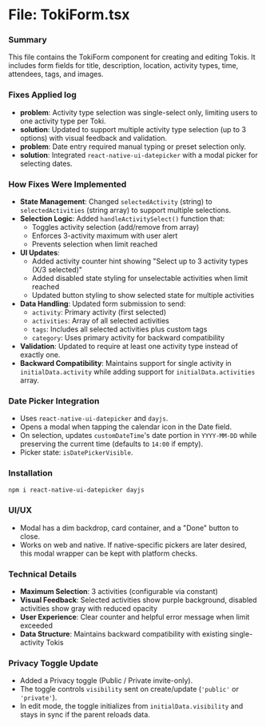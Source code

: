# File: TokiForm.tsx

### Summary
This file contains the TokiForm component for creating and editing Tokis. It includes form fields for title, description, location, activity types, time, attendees, tags, and images.

### Fixes Applied log
- **problem**: Activity type selection was single-select only, limiting users to one activity type per Toki.
- **solution**: Updated to support multiple activity type selection (up to 3 options) with visual feedback and validation.
- **problem**: Date entry required manual typing or preset selection only.
- **solution**: Integrated `react-native-ui-datepicker` with a modal picker for selecting dates.

### How Fixes Were Implemented
- **State Management**: Changed `selectedActivity` (string) to `selectedActivities` (string array) to support multiple selections.
- **Selection Logic**: Added `handleActivitySelect()` function that:
  - Toggles activity selection (add/remove from array)
  - Enforces 3-activity maximum with user alert
  - Prevents selection when limit reached
- **UI Updates**: 
  - Added activity counter hint showing "Select up to 3 activity types (X/3 selected)"
  - Added disabled state styling for unselectable activities when limit reached
  - Updated button styling to show selected state for multiple activities
- **Data Handling**: Updated form submission to send:
  - `activity`: Primary activity (first selected)
  - `activities`: Array of all selected activities
  - `tags`: Includes all selected activities plus custom tags
  - `category`: Uses primary activity for backward compatibility
- **Validation**: Updated to require at least one activity type instead of exactly one.
- **Backward Compatibility**: Maintains support for single activity in `initialData.activity` while adding support for `initialData.activities` array.

### Date Picker Integration
- Uses `react-native-ui-datepicker` and `dayjs`.
- Opens a modal when tapping the calendar icon in the Date field.
- On selection, updates `customDateTime`'s date portion in `YYYY-MM-DD` while preserving the current time (defaults to `14:00` if empty).
- Picker state: `isDatePickerVisible`.

### Installation
```bash
npm i react-native-ui-datepicker dayjs
```

### UI/UX
- Modal has a dim backdrop, card container, and a "Done" button to close.
- Works on web and native. If native-specific pickers are later desired, this modal wrapper can be kept with platform checks.

### Technical Details
- **Maximum Selection**: 3 activities (configurable via constant)
- **Visual Feedback**: Selected activities show purple background, disabled activities show gray with reduced opacity
- **User Experience**: Clear counter and helpful error message when limit exceeded
- **Data Structure**: Maintains backward compatibility with existing single-activity Tokis

### Privacy Toggle Update
- Added a Privacy toggle (Public / Private invite-only).
- The toggle controls `visibility` sent on create/update (`'public'` or `'private'`).
- In edit mode, the toggle initializes from `initialData.visibility` and stays in sync if the parent reloads data.